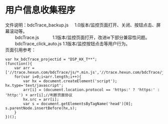 # 用户信息收集程序
文件说明：bdcTrace_backup.js     1.0版本/监控页面打开、关闭、按钮点击、屏幕滚动等。<br>
         bdcTrace.js            1.1版本/监控页面打开，改进ie下部分兼容性问题。<br>
         bdcTrace_click_auto.js 1.1版本/监控按钮点击等用户行为。<br>
页面引用参考：<br>

	var hx_bdcTrace_projectid = "DSP_HX_T**";
	(function(){
		var arr = ['//trace.hexun.com/bdcTrace/js/*.min.js','//trace.hexun.com/bdcTrace/js/*.min.js'];
		for(var i=0;i<arr.length;i++){
			var hx = document.createElement('script'); hx.type='text/javascript';
			arr[i] = (document.location.protocol == 'https:' ? 'https:' : 'http:') + arr[i];//判断页面协议
			hx.src = arr[i];
			var s = document.getElementsByTagName('head')[0]; s.parentNode.insertBefore(hx,s);
		}
	})();

